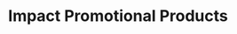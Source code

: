 ---
title: "Impact Promotional Products"
url: /grand-junction/impact-promotional-products/
shop: Allgemein
---